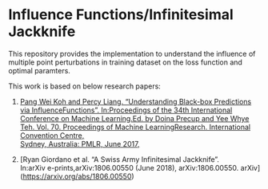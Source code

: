 # Influence Functions/Infinitesimal Jackknife
This repository provides the implementation to understand the influence of multiple point perturbations in training dataset on the loss function and optimal paramters. 

This work is based on below research papers:
1. [Pang Wei Koh and Percy Liang. “Understanding Black-box Predictions via InfluenceFunctions”. 
In:Proceedings of the 34th International Conference on Machine Learning.Ed. by Doina Precup and Yee 
Whye Teh. Vol. 70. Proceedings of Machine LearningResearch.  International  Convention  Centre,  
Sydney,  Australia:  PMLR,  June  2017,](https://arxiv.org/pdf/1703.04730.pdf)

2. [Ryan  Giordano  et  al.  “A  Swiss  Army  Infinitesimal  Jackknife”.  
In:arXiv e-prints,arXiv:1806.00550 (June 2018), arXiv:1806.00550. arXiv] (https://arxiv.org/abs/1806.00550)



